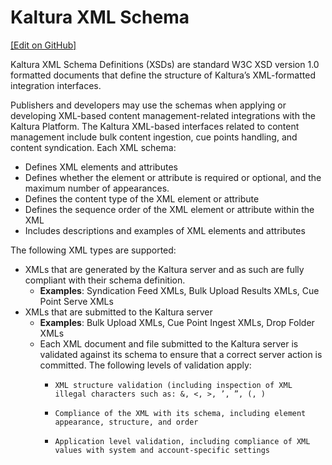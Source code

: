 # Kaltura XML Schema
[[Edit on GitHub]](https://github.com/kaltura/developer-platform/edit/master/markdown/schemas.md)

Kaltura XML Schema Definitions (XSDs) are standard W3C XSD version 1.0 formatted documents that define the structure of Kaltura’s XML-formatted integration interfaces.

Publishers and developers may use the schemas when applying or developing XML-based content management-related integrations with the Kaltura Platform. The Kaltura XML-based interfaces related to content management include bulk content ingestion, cue points handling, and content syndication.
Each XML schema:

* Defines XML elements and attributes
* Defines whether the element or attribute is required or optional, and the maximum number of appearances.
* Defines the content type of the XML element or attribute
* Defines the sequence order of the XML element or attribute within the XML
* Includes descriptions and examples of XML elements and attributes

The following XML types are supported:

* XMLs that are generated by the Kaltura server and as such are fully compliant with their schema definition.
  * **Examples**: Syndication Feed XMLs, Bulk Upload Results XMLs, Cue Point Serve XMLs
* XMLs that are submitted to the Kaltura server
  * **Examples**: Bulk Upload XMLs, Cue Point Ingest XMLs, Drop Folder XMLs  
  * Each XML document and file submitted to the Kaltura server is validated against its schema to ensure that a correct server action is committed. The following levels of validation apply:
    *     XML structure validation (including inspection of XML illegal characters such as: &, <, >, ’, ”, (, )
    *     Compliance of the XML with its schema, including element appearance, structure, and order
    *     Application level validation, including compliance of XML values with system and account-specific settings


